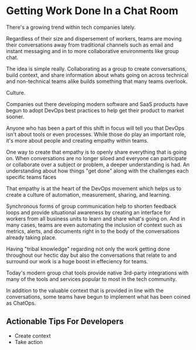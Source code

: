 # Getting Work Done In a Chat Room

There's a growing trend within tech companies lately.

Regardless of their size and dispersement of workers, teams are moving their conversations away from traditional channels such as email and instant messaging and in to more collaborative environments like group chat.

The idea is simple really. Collaborating as a group to create conversations, build context, and share information about whats going on across technical and non-technical teams alike builds something that many teams overlook. 

Culture. 

Companies out there developing modern software and SaaS products have begun to adopt DevOps best practices to help get their product to market sooner. 

Anyone who has been a part of this shift in focus will tell you that DevOps isn't about tools or even processes. While those do play an important role, it's more about people and creating empathy within teams.

One way to create that empathy is to openly share everything that is going on. When conversations are no longer siloed and everyone can participate or collaborate over a subject or problem, a deeper understanding is had. An understanding about how things "get done" along with the challenges each specific teams faces

That empathy is at the heart of the DevOps movement which helps us to create a culture of automation, measurement, sharing, and learning.

Synchronous forms of group communication help to shorten feedback loops and provide situational awareness by creating an interface for workers from all business units to learn and share what's going on. And in many cases, teams are even automating the inclusion of context such as metrics, alerts, and documents right in to the body of the conversations already taking place.

Having "tribal knowledge" regarding not only the work getting done throughout our hectic day but also the conversations that relate to and surround our work is a huge boost in effeciency for teams. 

Today's modern group chat tools provide native 3rd-party integrations with many of the tools and services popular to most in the tech community.

In addition to the valuable context that is provided in line with the conversations, some teams have begun to implement what has been coined as ChatOps. 

## Actionable Tips For Developers


- Create context
- Take action
 
